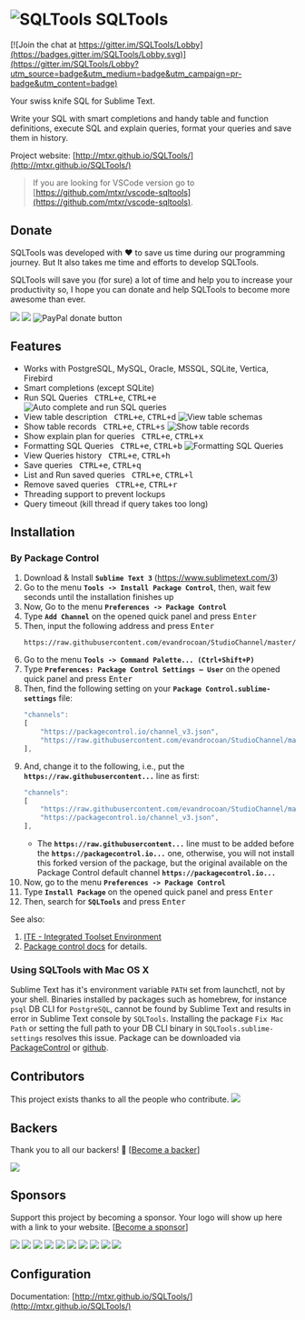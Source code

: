![SQLTools](https://github.com/mtxr/SQLTools/raw/images/icon.png?raw=true) SQLTools
===============

[![Join the chat at https://gitter.im/SQLTools/Lobby](https://badges.gitter.im/SQLTools/Lobby.svg)](https://gitter.im/SQLTools/Lobby?utm_source=badge&utm_medium=badge&utm_campaign=pr-badge&utm_content=badge)

Your swiss knife SQL for Sublime Text.

Write your SQL with smart completions and handy table and function definitions, execute SQL and explain queries, format your queries and save them in history.

Project website: [http://mtxr.github.io/SQLTools/](http://mtxr.github.io/SQLTools/)

> If you are looking for VSCode version go to [https://github.com/mtxr/vscode-sqltools](https://github.com/mtxr/vscode-sqltools).

## Donate

SQLTools was developed with ♥ to save us time during our programming journey. But It also takes me time and efforts to develop SQLTools.

SQLTools will save you (for sure) a lot of time and help you to increase your productivity so, I hope you can donate and help SQLTools to become more awesome than ever.

<span class="badge-paypal"><a href="https://www.paypal.com/cgi-bin/webscr?cmd=_s-xclick&hosted_button_id=RSMB6DGK238V8" title="Donate to this project using Paypal"><a href="#backers" alt="sponsors on Open Collective"><img src="https://opencollective.com/SQLTools/backers/badge.svg" /></a> <a href="#sponsors" alt="Sponsors on Open Collective"><img src="https://opencollective.com/SQLTools/sponsors/badge.svg" /></a> <img src="https://img.shields.io/badge/paypal-donate-yellow.svg" alt="PayPal donate button" /></a></span>

## Features

* Works with PostgreSQL, MySQL, Oracle, MSSQL, SQLite, Vertica, Firebird
* Smart completions (except SQLite)
* Run SQL Queries &nbsp; <kbd>CTRL+e</kbd>, <kbd>CTRL+e</kbd>
![Auto complete and run SQL queries](https://github.com/mtxr/SQLTools/raw/images/execute_auto_complete.gif?raw=true)
* View table description &nbsp; <kbd>CTRL+e</kbd>, <kbd>CTRL+d</kbd>
![View table schemas](https://github.com/mtxr/SQLTools/raw/images/table_description.gif?raw=true)
* Show table records &nbsp; <kbd>CTRL+e</kbd>, <kbd>CTRL+s</kbd>
![Show table records](https://github.com/mtxr/SQLTools/raw/images/table_records.gif?raw=true)
* Show explain plan for queries &nbsp; <kbd>CTRL+e</kbd>, <kbd>CTRL+x</kbd>
* Formatting SQL Queries &nbsp; <kbd>CTRL+e</kbd>, <kbd>CTRL+b</kbd>
![Formatting SQL Queries](https://github.com/mtxr/SQLTools/raw/images/format_sql.gif?raw=true)
* View Queries history &nbsp; <kbd>CTRL+e</kbd>, <kbd>CTRL+h</kbd>
* Save queries &nbsp; <kbd>CTRL+e</kbd>, <kbd>CTRL+q</kbd>
* List and Run saved queries &nbsp; <kbd>CTRL+e</kbd>, <kbd>CTRL+l</kbd>
* Remove saved queries &nbsp; <kbd>CTRL+e</kbd>, <kbd>CTRL+r</kbd>
* Threading support to prevent lockups
* Query timeout (kill thread if query takes too long)


## Installation

### By Package Control

1. Download & Install **`Sublime Text 3`** (https://www.sublimetext.com/3)
1. Go to the menu **`Tools -> Install Package Control`**, then,
    wait few seconds until the installation finishes up
1. Now,
    Go to the menu **`Preferences -> Package Control`**
1. Type **`Add Channel`** on the opened quick panel and press <kbd>Enter</kbd>
1. Then,
    input the following address and press <kbd>Enter</kbd>
    ```
    https://raw.githubusercontent.com/evandrocoan/StudioChannel/master/channel.json
    ```
1. Go to the menu **`Tools -> Command Palette...
    (Ctrl+Shift+P)`**
1. Type **`Preferences:
    Package Control Settings – User`** on the opened quick panel and press <kbd>Enter</kbd>
1. Then,
    find the following setting on your **`Package Control.sublime-settings`** file:
    ```js
    "channels":
    [
        "https://packagecontrol.io/channel_v3.json",
        "https://raw.githubusercontent.com/evandrocoan/StudioChannel/master/channel.json",
    ],
    ```
1. And,
    change it to the following, i.e.,
    put the **`https://raw.githubusercontent...`** line as first:
    ```js
    "channels":
    [
        "https://raw.githubusercontent.com/evandrocoan/StudioChannel/master/channel.json",
        "https://packagecontrol.io/channel_v3.json",
    ],
    ```
    * The **`https://raw.githubusercontent...`** line must to be added before the **`https://packagecontrol.io...`** one, otherwise,
      you will not install this forked version of the package,
      but the original available on the Package Control default channel **`https://packagecontrol.io...`**
1. Now,
    go to the menu **`Preferences -> Package Control`**
1. Type **`Install Package`** on the opened quick panel and press <kbd>Enter</kbd>
1. Then,
    search for **`SQLTools`** and press <kbd>Enter</kbd>

See also:

1. [ITE - Integrated Toolset Environment](https://github.com/evandrocoan/ITE)
1. [Package control docs](https://packagecontrol.io/docs/usage) for details.


### Using SQLTools with Mac OS X

Sublime Text has it's environment variable `PATH` set from launchctl, not by your shell. Binaries installed by packages such as homebrew, for instance `psql` DB CLI for `PostgreSQL`, cannot be found by Sublime Text and results in error in Sublime Text console by `SQLTools`. Installing the package `Fix Mac Path` or setting the full path to your DB CLI binary in `SQLTools.sublime-settings` resolves this issue. Package can be downloaded via [PackageControl](https://packagecontrol.io/packages/Fix%20Mac%20Path) or [github](https://github.com/int3h/SublimeFixMacPath).

## Contributors

This project exists thanks to all the people who contribute.
<a href="https://github.com/mtxr/SQLTools/graphs/contributors"><img src="https://opencollective.com/SQLTools/contributors.svg?width=890&button=false" /></a>


## Backers

Thank you to all our backers! 🙏 [[Become a backer](https://opencollective.com/SQLTools#backer)]

<a href="https://opencollective.com/SQLTools#backers" target="_blank"><img src="https://opencollective.com/SQLTools/backers.svg?width=890"></a>


## Sponsors

Support this project by becoming a sponsor. Your logo will show up here with a link to your website. [[Become a sponsor](https://opencollective.com/SQLTools#sponsor)]

<a href="https://opencollective.com/SQLTools/sponsor/0/website" target="_blank"><img src="https://opencollective.com/SQLTools/sponsor/0/avatar.svg"></a>
<a href="https://opencollective.com/SQLTools/sponsor/1/website" target="_blank"><img src="https://opencollective.com/SQLTools/sponsor/1/avatar.svg"></a>
<a href="https://opencollective.com/SQLTools/sponsor/2/website" target="_blank"><img src="https://opencollective.com/SQLTools/sponsor/2/avatar.svg"></a>
<a href="https://opencollective.com/SQLTools/sponsor/3/website" target="_blank"><img src="https://opencollective.com/SQLTools/sponsor/3/avatar.svg"></a>
<a href="https://opencollective.com/SQLTools/sponsor/4/website" target="_blank"><img src="https://opencollective.com/SQLTools/sponsor/4/avatar.svg"></a>
<a href="https://opencollective.com/SQLTools/sponsor/5/website" target="_blank"><img src="https://opencollective.com/SQLTools/sponsor/5/avatar.svg"></a>
<a href="https://opencollective.com/SQLTools/sponsor/6/website" target="_blank"><img src="https://opencollective.com/SQLTools/sponsor/6/avatar.svg"></a>
<a href="https://opencollective.com/SQLTools/sponsor/7/website" target="_blank"><img src="https://opencollective.com/SQLTools/sponsor/7/avatar.svg"></a>
<a href="https://opencollective.com/SQLTools/sponsor/8/website" target="_blank"><img src="https://opencollective.com/SQLTools/sponsor/8/avatar.svg"></a>
<a href="https://opencollective.com/SQLTools/sponsor/9/website" target="_blank"><img src="https://opencollective.com/SQLTools/sponsor/9/avatar.svg"></a>

## Configuration

Documentation: [http://mtxr.github.io/SQLTools/](http://mtxr.github.io/SQLTools/)





